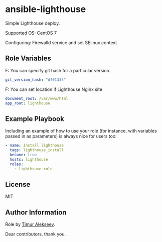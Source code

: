 ansible-lighthouse
=========

Simple Lighthouse deploy.

Supported OS: CentOS 7

Configuring: Firewalld service and set SElinux context


Role Variables
--------------
F: You can specify git hash for a particular version.
```yaml
git_version_hash: "d701335"
```

F: You can set location if Lighthouse Nginx site
```yaml
document_root: /var/www/html
app_root: lighthouse
```


Example Playbook
----------------

Including an example of how to use your role (for instance, with variables passed in as parameters) is always nice for users too:
```yaml
- name: Install lighthouse
  tags: lighthouse_install
  become: true
  hosts: lighthouse
  roles:
    - lighthouse-role
```

License
-------

MIT

Author Information
------------------
Role by [Timur Alekseev](https://github.com/Timych84).

Dear contributors, thank you.
